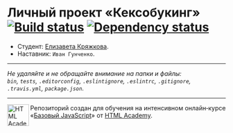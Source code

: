 # Личный проект «Кексобукинг» [![Build status][travis-image]][travis-url] [![Dependency status][dependency-image]][dependency-url]

* Студент: [Елизавета Кряжкова](https://up.htmlacademy.ru/javascript/8/user/320787).
* Наставник: `Иван Гунченко`.

---

_Не удаляйте и не обращайте внимание на папки и файлы:_<br>
_`bin`, `tests`, `.editorconfig`, `.eslintignore`, `.eslintrc`, `.gitignore`, `.travis.yml`, `package.json`._

---

<a href="https://htmlacademy.ru/intensive/javascript"><img align="left" width="50" height="50" title="HTML Academy" src="https://up.htmlacademy.ru/static/img/intensive/javascript/logo-for-github.svg"></a>

Репозиторий создан для обучения на интенсивном онлайн‑курсе «[Базовый JavaScript](https://htmlacademy.ru/intensive/javascript)» от [HTML Academy](https://htmlacademy.ru).

[travis-image]: https://travis-ci.org/htmlacademy-javascript/320787-keksobooking.svg?branch=master
[travis-url]: https://travis-ci.org/htmlacademy-javascript/320787-keksobooking
[dependency-image]: https://david-dm.org/htmlacademy-javascript/320787-keksobooking.svg?style=flat-square
[dependency-url]: https://david-dm.org/htmlacademy-javascript/320787-keksobooking

